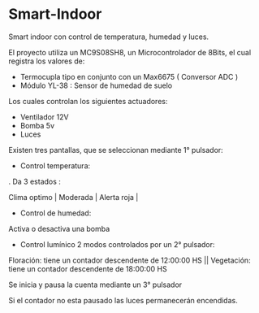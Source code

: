 # Smart-Indoor
Smart indoor con control de temperatura, humedad y luces.

El proyecto utiliza un MC9S08SH8, un Microcontrolador de 8Bits, el cual registra los valores de:

- Termocupla tipo en conjunto con un Max6675 ( Conversor ADC )
- Módulo YL-38 : Sensor de humedad de suelo

Los cuales controlan los siguientes actuadores:

- Ventilador 12V
- Bomba 5v
- Luces

Existen tres pantallas, que se seleccionan mediante 1° pulsador:

- Control temperatura:
 
. Da 3 estados : 

Clima optimo |
Moderada |
Alerta roja |

- Control de humedad:

Activa o desactiva una bomba

- Control lumínico
2 modos controlados por un 2° pulsador: 

Floración: tiene un contador descendente de 12:00:00 HS ||
Vegetación: tiene un contador descendente de 18:00:00 HS

Se inicia y pausa la cuenta mediante un 3° pulsador

Si el contador no esta pausado las luces permanecerán encendidas.
                                       


